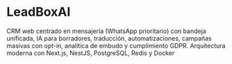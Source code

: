 # LeadBoxAI
CRM web centrado en mensajería (WhatsApp prioritario) con bandeja unificada, IA para borradores, traducción, automatizaciones, campañas masivas con opt-in, analítica de embudo y cumplimiento GDPR. Arquitectura moderna con Next.js, NestJS, PostgreSQL, Redis y Docker
